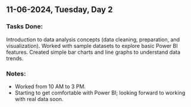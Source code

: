 ## 11-06-2024, Tuesday, Day 2
### Tasks Done:
Introduction to data analysis concepts (data cleaning, preparation, and visualization).
Worked with sample datasets to explore basic Power BI features.
Created simple bar charts and line graphs to understand data trends.

### Notes:
- Worked from 10 AM to 3 PM.
- Starting to get comfortable with Power BI; looking forward to working with real data soon.
    